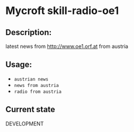 # Mycroft skill-radio-oe1

## Description:
latest news from http://www.oe1.orf.at from austria

## Usage:
* `austrian news`
* `news from austria`
* `radio from austria`


## Current state
DEVELOPMENT

